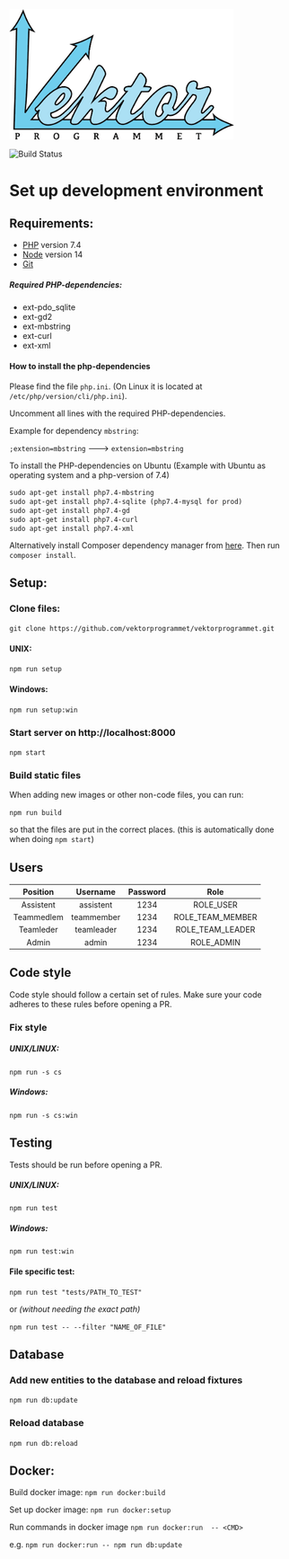 <img src="https://github.com/vektorprogrammet/vektorprogrammet/blob/master/app/Resources/assets/images/vektor_stor.png" alt="alt text" width="400" height="auto">

![Build Status](https://travis-ci.com/vektorprogrammet/vektorprogrammet.svg?branch=master)



# Set up development environment
## Requirements:
- [PHP](http://php.net/downloads.php) version 7.4
- [Node](https://nodejs.org/en/) version 14
- [Git](https://git-scm.com/)

##### Required PHP-dependencies:
* ext-pdo_sqlite
* ext-gd2
* ext-mbstring
* ext-curl
* ext-xml

#### How to install the php-dependencies

Please find the file `php.ini`. (On Linux it is located at `/etc/php/version/cli/php.ini`).

Uncomment all lines with the required PHP-dependencies.

Example for dependency `mbstring`:

`;extension=mbstring`       ---> `extension=mbstring`


To install the PHP-dependencies on Ubuntu 
(Example with Ubuntu as operating system and a php-version of 7.4)
```
sudo apt-get install php7.4-mbstring
sudo apt-get install php7.4-sqlite (php7.4-mysql for prod)
sudo apt-get install php7.4-gd
sudo apt-get install php7.4-curl
sudo apt-get install php7.4-xml
```

Alternatively install Composer dependency manager from [here](https://getcomposer.org/).
Then run `composer install`.




## Setup:

### Clone files:
`git clone https://github.com/vektorprogrammet/vektorprogrammet.git`

#### UNIX:
`npm run setup`
#### Windows:
`npm run setup:win`

### Start server on http://localhost:8000
`npm start`


### Build static files
When adding new images or other non-code files, you can run:

`npm run build`

so that the files are put in the correct places. (this is automatically
done when doing `npm start`)

## Users
| Position     | Username   | Password |        Role        |
| :----------: | :--------: |:--------:|:------------------:|
| Assistent    | assistent  |   1234   |      ROLE_USER     |
| Teammedlem   | teammember |   1234   |  ROLE_TEAM_MEMBER  |
| Teamleder    | teamleader |   1234   |  ROLE_TEAM_LEADER  |
| Admin        | admin      |   1234   |      ROLE_ADMIN    |


## Code style
Code style should follow a certain set of rules. Make sure your code 
adheres to these rules before opening a PR. 

### Fix style
##### UNIX/LINUX:
`npm run -s cs`
##### Windows:
`npm run -s cs:win`

## Testing
Tests should be run before opening a PR.
##### UNIX/LINUX:
`npm run test`

##### Windows:
`npm run test:win`

#### File specific test: 

`npm run test "tests/PATH_TO_TEST" `

or *(without needing the exact path)*

`npm run test -- --filter "NAME_OF_FILE" `



## Database

### Add new entities to the database and reload fixtures
`npm run db:update`

### Reload database
`npm run db:reload`

## Docker:
Build docker image:
`npm run docker:build`

Set up docker image:
`npm run docker:setup`

Run commands in docker image
`npm run docker:run  -- <CMD>`

e.g.
`npm run docker:run -- npm run db:update`